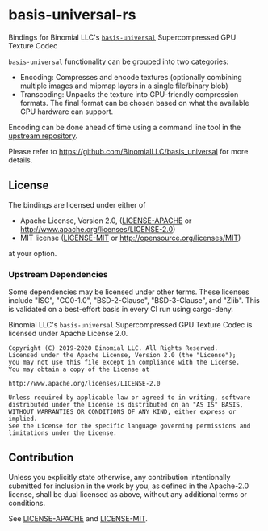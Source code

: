 # basis-universal-rs

Bindings for Binomial LLC's [`basis-universal`](https://github.com/BinomialLLC/basis_universal) Supercompressed GPU 
Texture Codec

`basis-universal` functionality can be grouped into two categories:
 * Encoding: Compresses and encode textures (optionally combining multiple images and mipmap layers in a single 
   file/binary blob)
 * Transcoding: Unpacks the texture into GPU-friendly compression formats. The final format can be chosen based on what
   the available GPU hardware can support.

Encoding can be done ahead of time using a command line tool in the [upstream repository](https://github.com/BinomialLLC/basis_universal).

Please refer to https://github.com/BinomialLLC/basis_universal for more details.

## License

The bindings are licensed under either of

* Apache License, Version 2.0, ([LICENSE-APACHE](LICENSE-APACHE) or http://www.apache.org/licenses/LICENSE-2.0)
* MIT license ([LICENSE-MIT](LICENSE-MIT) or http://opensource.org/licenses/MIT)

at your option.

### Upstream Dependencies

Some dependencies may be licensed under other terms. These licenses include "ISC", "CC0-1.0", "BSD-2-Clause",
"BSD-3-Clause", and "Zlib". This is validated on a best-effort basis in every CI run using cargo-deny.

Binomial LLC's `basis-universal` Supercompressed GPU Texture Codec is licensed under Apache License 2.0.

```
Copyright (C) 2019-2020 Binomial LLC. All Rights Reserved.
Licensed under the Apache License, Version 2.0 (the "License");
you may not use this file except in compliance with the License.
You may obtain a copy of the License at

http://www.apache.org/licenses/LICENSE-2.0

Unless required by applicable law or agreed to in writing, software
distributed under the License is distributed on an "AS IS" BASIS,
WITHOUT WARRANTIES OR CONDITIONS OF ANY KIND, either express or implied.
See the License for the specific language governing permissions and
limitations under the License.
```

## Contribution

Unless you explicitly state otherwise, any contribution intentionally
submitted for inclusion in the work by you, as defined in the Apache-2.0
license, shall be dual licensed as above, without any additional terms or
conditions.

See [LICENSE-APACHE](LICENSE-APACHE) and [LICENSE-MIT](LICENSE-MIT).
